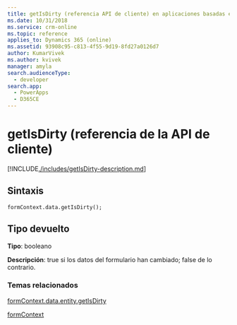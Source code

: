 ```yaml
---
title: getIsDirty (referencia API de cliente) en aplicaciones basadas en modelo| Microsoft Docs
ms.date: 10/31/2018
ms.service: crm-online
ms.topic: reference
applies_to: Dynamics 365 (online)
ms.assetid: 93908c95-c813-4f55-9d19-8fd27a0126d7
author: KumarVivek
ms.author: kvivek
manager: amyla
search.audienceType:
  - developer
search.app:
  - PowerApps
  - D365CE
---
```

# <a name="getisdirty-client-api-reference"></a>getIsDirty (referencia de la API de cliente)



[!INCLUDE[./includes/getIsDirty-description.md](./includes/getIsDirty-description.md)]

## <a name="syntax"></a>Sintaxis

`formContext.data.getIsDirty();`

## <a name="return-type"></a>Tipo devuelto

**Tipo**: booleano

**Descripción**: true si los datos del formulario han cambiado; false de lo contrario.

### <a name="related-topics"></a>Temas relacionados

[formContext.data.entity.getIsDirty](../formContext-data-entity/getIsDirty.md)

[formContext](../../clientapi-form-context.md)

